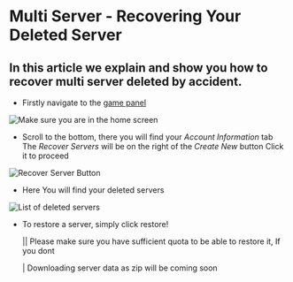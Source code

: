 # Multi Server - Recovering Your Deleted Server

## In this article we explain and show you how to recover multi server deleted by accident.

* Firstly navigate to the [game panel](https://witherpanel.com)

![Make sure you are in the home screen](https://i.imgur.com/7YQJXtg.png)

+ Scroll to the bottom, there you will find your *Account Information* tab
  The *Recover Servers* will be on the right of the *Create New* button
  Click it to proceed

![Recover Server Button](https://i.imgur.com/OWRwU9v.png)

+ Here You will find your deleted servers

![List of deleted servers](https://i.imgur.com/ZDnWrnt.png)

+ To restore a server, simply click restore!

  || Please make sure you have sufficient quota to be able to restore it, If you dont

  | Downloading server data as zip will be coming soon